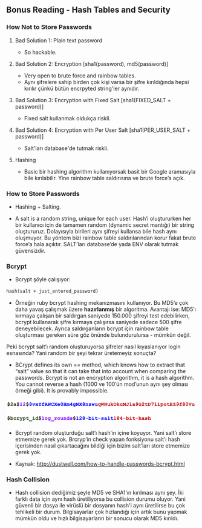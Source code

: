 ## Bonus Reading - Hash Tables and Security

### How Not to Store Passwords

1. Bad Solution 1: Plain text password

    - So hackable.

2. Bad Solution 2: Encryption [sha1(password), md5(password)]

    - Very open to brute force and rainbow tables.
    - Aynı şifrelere sahip birden çok kişi varsa bir şifre kırıldığında hepsi kırılır çünkü bütün encrpyted string'ler aynıdır.

3. Bad Solution 3: Encryption with Fixed Salt [sha1(FIXED_SALT + password)]

    - Fixed salt kullanmak oldukça riskli.

4. Bad Solution 4: Encryption with Per User Salt [sha1(PER_USER_SALT + password)]

    - Salt'ları database'de tutmak riskli.

5. Hashing

    - Basic bir hashing algorithm kullanıyorsak basit bir Google aramasıyla bile kırılabilir. Yine rainbow table saldırısına ve brute force’a açık.

### How to Store Passwords

  - Hashing + Salting.

  - A salt is a random string, unique for each user. Hash’i oluştururken her bir kullanıcı için de tamamen random (dynamic secret mantığı) bir string oluştururuz. Dolayısıyla birileri aynı şifreyi kullansa bile hash aynı oluşmuyor. Bu yöntem bizi rainbow table saldırılarından korur fakat brute force’a hala açıktır. SALT’ları database’de yada ENV olarak tutmak güvensizdir.

### Bcrypt

- Bcrypt şöyle çalışıyor:

```ruby
hash(salt + just_entered_password)
```

- Örneğin ruby bcrypt hashing mekanızmasını kullanıyor. Bu MD5’e çok daha yavaş çalışmak üzere **hazırlanmış** bir algoritma. Avantajı ise: MD5’ı kırmaya çalışan bir saldırgan saniyede 150.000 şifreyi test edebilirken, bcrypt kullanarak şifre kırmaya çalışırsa saniyede sadece 500 şifre deneyebilecek. Ayrıca saldırganların bcrypt için rainbow table oluşturması gereken süre göz önünde bulundurulursa - mümkün değil.

Peki bcrypt salt’ı random oluşturuyorsa şifreler nasıl kıyaslanıyor login esnasında? Yani random bir şeyi tekrar üretemeyiz sonuçta?

- BCrypt defines its own == method, which knows how to extract that “salt” value so that it can take that into account when comparing the passwords. Bcrypt is not an encryption algorithm, it is a hash algorithm. You cannot reverse a hash (1000 ve 100’ün mod’unun aynı şey olması örneği gibi). It is provably impossible.

![bcrypt](images/bcrypt.png)

- Bcrypt random oluşturduğu salt’ı hash’in içine koyuyor. Yani salt’ı store etmemize gerek yok. Brcryp’in check yapan fonksiyonu salt’ı hash içerisinden nasıl çıkartacağını bildiği için bizim salt’ları store etmemize gerek yok.

- Kaynak: http://dustwell.com/how-to-handle-passwords-bcrypt.html

### Hash Collision

- Hash collision dediğimiz şeyle MD5 ve SHA1’ın kırılması aynı şey. İki farklı data için aynı hash üretiliyorsa bu collision durumu oluyor. Yani güvenli bir dosya ile virüslü bir dosyanın hash'i aynı üretilirse bu çok tehlikeli bir durum.  Bilgisayarlar çok hızlandığı için artık bunu yapmak mümkün oldu ve hızlı bilgisayarların bir sonucu olarak MD5 kırıldı.

